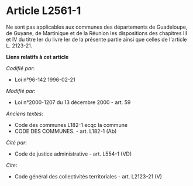 # Article L2561-1

Ne sont pas applicables aux communes des départements de Guadeloupe, de Guyane, de Martinique et de la Réunion les
dispositions des chapitres III et IV du titre Ier du livre Ier de la présente partie ainsi que celles de l'article L.
2123-21.

**Liens relatifs à cet article**

_Codifié par_:

  - Loi n°96-142 1996-02-21

_Modifié par_:

  - Loi n°2000-1207 du 13 décembre 2000 - art. 59

_Anciens textes_:

  - Code des communes L182-1 ecqc la commune
  - CODE DES COMMUNES. - art. L182-1 (Ab)

_Cité par_:

  - Code de justice administrative - art. L554-1 (VD)

_Cite_:

  - Code général des collectivités territoriales - art. L2123-21 (V)

